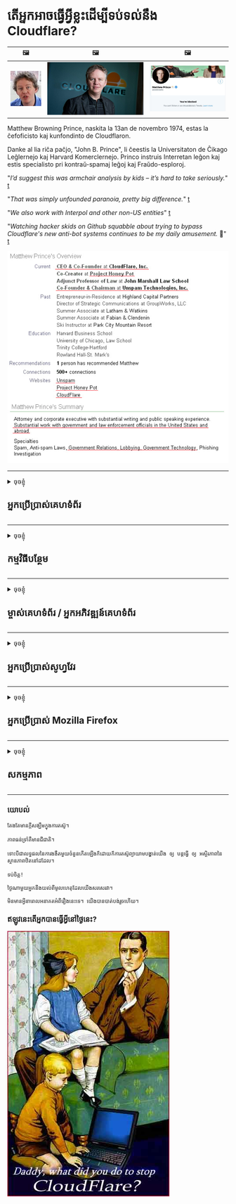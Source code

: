 # តើអ្នកអាចធ្វើអ្វីខ្លះដើម្បីទប់ទល់នឹង Cloudflare?

| 🖼 | 🖼 | 🖼 |
| --- | --- | --- |
| ![](../image/matthew_prince_teen.jpg) | ![](../image/matthew_prince.jpg) | ![](../image/blockedbymatthewprince.jpg) |


Matthew Browning Prince, naskita la 13an de novembro 1974, estas la ĉefoficisto kaj kunfondinto de Cloudflaron.

Danke al lia riĉa paĉjo, "John B. Prince", li ĉeestis la Universitaton de Ĉikago Leĝlernejo kaj Harvard Komerclernejo.
Princo instruis Interretan leĝon kaj estis specialisto pri kontraŭ-spamaj leĝoj kaj Fraŭdo-esploroj.


"*I’d suggest this was armchair analysis by kids – it’s hard to take seriously.*" [t](https://www.theguardian.com/technology/2015/nov/19/cloudflare-accused-by-anonymous-helping-isis)

"*That was simply unfounded paranoia, pretty big difference.*"  [t](https://twitter.com/xxdesmus/status/992757936123359233)

"*We also work with Interpol and other non-US entities*" [t](https://twitter.com/eastdakota/status/1203028504184360960)

"*Watching hacker skids on Github squabble about trying to bypass Cloudflare's new anti-bot systems continues to be my daily amusement.* 🍿" [t](https://twitter.com/eastdakota/status/1273277839102656515)


![](../image/whoismp.jpg)

---


<details>
<summary>ចុចខ្ញុំ

## អ្នកប្រើប្រាស់គេហទំព័រ
</summary>


- ប្រសិនបើគេហទំព័រដែលអ្នកចូលចិត្តកំពុងប្រើ Cloudflare សូមប្រាប់ពួកគេកុំប្រើ Cloudflare ។
  - whining នៅលើប្រព័ន្ធផ្សព្វផ្សាយសង្គមដូចជាហ្វេសប៊ុក, Reddit, Twitter ឬ Mastodon មិនមានអ្វីប្លែកទេ។ [សកម្មភាពគឺខ្លាំងជាង hashtags ។](https://twitter.com/phyzonloop/status/1274132092490862594)
  - ព្យាយាមទាក់ទងទៅម្ចាស់គេហទំព័រប្រសិនបើអ្នកចង់ធ្វើឱ្យខ្លួនឯងមានប្រយោជន៍។

[Cloudflare បាននិយាយ](https://github.com/Eloston/ungoogled-chromium/issues/783):
```
យើងសូមណែនាំឱ្យអ្នកឈោងទៅរកអ្នកគ្រប់គ្រងសម្រាប់សេវាកម្មឬគេហទំព័រជាក់លាក់ដែលអ្នកដំណើរការជាមួយនិងចែករំលែកបទពិសោធន៍របស់អ្នក។
```

[ប្រសិនបើអ្នកមិនស្នើសុំវាម្ចាស់គេហទំព័រមិនដែលដឹងពីបញ្ហានេះទេ។](../PEOPLE.md)

![](../image/liberapay.jpg)

[ឧទាហរណ៍ជោគជ័យ](https://counterpartytalk.org/t/turn-off-cloudflare-on-counterparty-co-plz/164/5).<br>
តើអ្នកមានបញ្ហាទេ? [លើកសំលេងរបស់អ្នកឥឡូវនេះ។](https://github.com/maraoz/maraoz.github.io/issues/1) ឧទាហរណ៍ខាងក្រោម។

```
អ្នកកំពុងជួយអ្នកត្រួតពិនិត្យសាជីវកម្មនិងការឃ្លាំមើលដ៏ធំ។
http://crimeflare.eu.org
```

```
គេហទំព័ររបស់អ្នកស្ថិតនៅក្នុងសួនឯកជនរបស់ CloudFlare ដោយរំលោភបំពានឯកជនភាព។
http://crimeflare.eu.org
```

- ចំណាយពេលខ្លះដើម្បីអានគោលការណ៍ភាពឯកជនរបស់គេហទំព័រ។
  - ប្រសិនបើគេហទំព័រនៅពីក្រោយ Cloudflare ឬគេហទំព័រកំពុងប្រើសេវាកម្មដែលភ្ជាប់ទៅនឹង Cloudflare ។

វាត្រូវតែពន្យល់ពីអ្វីដែលហៅថា“ Cloudflare” ហើយសុំការអនុញ្ញាតដើម្បីចែករំលែកទិន្នន័យរបស់អ្នកជាមួយ Cloudflare ។ ការខកខានមិនបានធ្វើដូច្នេះនឹងនាំឱ្យមានការរំលោភលើសេចក្តីទុកចិត្តហើយគេហទំព័រគួរតែត្រូវបានជៀសវាង។

[ឧទាហរណ៍គោលនយោបាយភាពឯកជនដែលអាចទទួលយកបានគឺនៅទីនេះ](https://archive.is/bDlTz) ("Subprocessors" > "Entity Name")

```
ខ្ញុំបានអានគោលការណ៍ឯកជនភាពរបស់អ្នកហើយខ្ញុំមិនអាចរកពាក្យ Cloudflare បានទេ។
ខ្ញុំបដិសេធមិនចែករំលែកទិន្នន័យជាមួយអ្នកទេប្រសិនបើអ្នកបន្តផ្តល់ទិន្នន័យរបស់ខ្ញុំទៅ Cloudflare ។
http://crimeflare.eu.org
```

នេះគឺជាឧទាហរណ៍នៃគោលការណ៍ឯកជនដែលមិនមានពាក្យ Cloudflare ។
[Liberland Jobs](https://archive.is/daKIr) [privacy policy](https://docsend.com/view/feiwyte):

![](../image/cfwontobey.jpg)

Cloudflare មានគោលការណ៍ឯកជនផ្ទាល់ខ្លួន។
[Cloudflare ចូលចិត្តមនុស្ស doxxing ។](https://www.reddit.com/r/GamerGhazi/comments/2s64fe/be_wary_reporting_to_cloudflare/)

នេះជាឧទាហរណ៍ល្អសំរាប់ទំរង់នៃការចុះឈ្មោះគេហទំព័រ។
AFAIK, គេហទំព័រសូន្យធ្វើដូចនេះ។ តើអ្នកនឹងទុកចិត្តពួកគេទេ?

```
ដោយចុច“ ចុះឈ្មោះសម្រាប់ XYZ” អ្នកយល់ព្រមនឹងលក្ខខណ្ឌប្រើប្រាស់និងសេចក្តីថ្លែងការណ៍ឯកជនភាពរបស់យើង។
អ្នកក៏យល់ព្រមចែករំលែកទិន្នន័យរបស់អ្នកជាមួយ Cloudflare ហើយក៏យល់ព្រមលើសេចក្តីថ្លែងការណ៍ឯកជនភាពរបស់ Cloudflare ផងដែរ។
ប្រសិនបើ Cloudflare បែកធ្លាយព័ត៌មានរបស់អ្នកឬមិនអនុញ្ញាតឱ្យអ្នកភ្ជាប់ទៅម៉ាស៊ីនមេរបស់យើងវាមិនមែនជាកំហុសរបស់យើងទេ។ [*]

[ ចុះ​ឈ្មោះ ] [ ខ្ញុំ​មិន​យល់ស្រប ]
```
[*] [PEOPLE.md](../PEOPLE.md)


- ព្យាយាមមិនប្រើសេវាកម្មរបស់ពួកគេ។ ចងចាំថាអ្នកកំពុងត្រូវបានឃ្លាំមើលដោយ Cloudflare ។
  - ["I'm in your TLS, sniffin' your passworz"](../image/iminurtls.jpg)

- ស្វែងរកគេហទំព័រផ្សេងទៀត។ មានជម្មើសជំនួសនិងឱកាសនៅលើអ៊ីនធឺណិត!

- បញ្ចុះបញ្ចូលមិត្តរបស់អ្នកឱ្យប្រើ Tor ជារៀងរាល់ថ្ងៃ។
  - ភាពអនាមិកគួរតែជាស្តង់ដារនៃអ៊ិនធឺរណែតបើកចំហ!
  - [សូមកត់សម្គាល់ថាគម្រោង Tor មិនចូលចិត្តគម្រោងនេះ។](../HISTORY.md)

</details>

------

<details>
<summary>ចុចខ្ញុំ

## កម្មវិធីបន្ថែម
</summary>

- ប្រសិនបើកម្មវិធីអ៊ីនធឺណិតរបស់អ្នកគឺជា Firefox, Tor Browser ឬ Ungoogled Chromium ប្រើកម្មវិធីបន្ថែមមួយខាងក្រោម។
  - ប្រសិនបើអ្នកចង់បន្ថែមកម្មវិធីបន្ថែមថ្មីផ្សេងទៀតសូមសួរអំពីវាជាមុនសិន។


| ឈ្មោះ | អ្នកអភិវឌ្ឍន៍ | គាំទ្រ | អាចរារាំង | អាចជូនដំណឹងបាន | Chrome |
| -------- | -------- | -------- | -------- | -------- | -------- |
| [Bloku Cloudflaron MITM-Atakon](../subfiles/about.bcma.md) | #Addon | [ ? ](http://crimeflare.eu.org/) | **ត្រូវហើយ**     | **ត្រូវហើយ**     |  **ត្រូវហើយ** |
| [Ĉu ligoj estas vundeblaj al MITM-atako?](../subfiles/about.ismm.md) | #Addon | [ ? ](http://crimeflare.eu.org/) | ទេ     | **ត្រូវហើយ**     |  **ត្រូវហើយ** |
| [Ĉu ĉi tiuj ligoj blokos Tor-uzanton?](../subfiles/about.isat.md) | #Addon | [ ? ](http://crimeflare.eu.org/) | ទេ     | **ត្រូវហើយ**     |  **ត្រូវហើយ** |
| [Block Cloudflare MITM Attack](https://trac.torproject.org/projects/tor/attachment/ticket/24351/block_cloudflare_mitm_attack-1.0.14.1-an%2Bfx.xpi)<br>[**DELETED BY TOR PROJECT**](../HISTORY.md) | nullius | [ ? ](../tool/block_cloudflare_mitm_fx), [Link](http://crimeflare.eu.org/) | **ត្រូវហើយ**     | **ត្រូវហើយ**     |  ទេ |
| [TPRB](http://34ahehcli3epmhbu2wbl6kw6zdfl74iyc4vg3ja4xwhhst332z3knkyd.onion/) | Sw | [ ? ](http://34ahehcli3epmhbu2wbl6kw6zdfl74iyc4vg3ja4xwhhst332z3knkyd.onion/) | **ត្រូវហើយ**     | **ត្រូវហើយ**     |  ទេ |
| [Detect Cloudflare](https://addons.mozilla.org/en-US/firefox/addon/detect-cloudflare/) | Frank Otto | [ ? ](https://github.com/traktofon/cf-detect) | ទេ     | **ត្រូវហើយ**     |  ទេ |
| [True Sight](https://addons.mozilla.org/en-US/firefox/addon/detect-cloudflare-plus/) | claustromaniac | [ ? ](https://github.com/claustromaniac/detect-cloudflare-plus) | ទេ     | **ត្រូវហើយ**     |  ទេ |
| [Which Cloudflare datacenter am I visiting?](https://addons.mozilla.org/en-US/firefox/addon/cf-pop/) | 依云 | [ ? ](https://github.com/lilydjwg/cf-pop) | ទេ     | **ត្រូវហើយ**     |  ទេ |


- "Decentraleyes" អាចបញ្ឈប់ការភ្ជាប់ទៅ "CDNJS (Cloudflare)" ។
  - វារារាំងសំណើជាច្រើនពីការឈានដល់បណ្តាញនិងបម្រើឯកសារមូលដ្ឋានដើម្បីការពារគេហទំព័រពីការបំបែក។
  - អ្នកអភិវឌ្ឍន៍បានឆ្លើយតប: "[very concerning indeed](https://github.com/Synzvato/decentraleyes/issues/236#issuecomment-352049501)", "[widespread usage severely centralizes the web](https://github.com/Synzvato/decentraleyes/issues/251#issuecomment-366752049)"

- [អ្នកក៏អាចដកឬមិនទុកចិត្តវិញ្ញាបនបត្រ Cloudflare ពីអាជ្ញាធរវិញ្ញាបនបត្ររបស់អ្នក (CA) ។](https://www.ssl.com/how-to/remove-root-certificate-firefox/)

</details>

------

<details>
<summary>ចុចខ្ញុំ

## ម្ចាស់គេហទំព័រ / អ្នកអភិវឌ្ឍន៍គេហទំព័រ
</summary>


![](../image/word_cloudflarefree.jpg)

- កុំប្រើដំណោះស្រាយ Cloudflare រយៈពេល។
  - អ្នកអាចធ្វើបានល្អជាងនេះមែនទេ? [នេះជាវិធីដើម្បីដកការជាវគំរោង Cloud ដូចឬគណនី Cloudflare ។](https://support.cloudflare.com/hc/en-us/articles/200167776-Removing-subscriptions-plans-domains-or-accounts)

| 🖼 | 🖼 |
| --- | --- |
| ![](../image/htmlalertcloudflare.jpg) | ![](../image/htmlalertcloudflare2.jpg) |

- ចង់បានអតិថិជនច្រើនទេ? អ្នកដឹង​ថា​អ្វី​ដែល​ត្រូវធ្វើ។ ព័ត៌មានជំនួយគឺ "ខ្សែខាងលើ" ។
  - [សួស្តីអ្នកបានសរសេរថា "យើងយកចិត្តទុកដាក់ចំពោះភាពឯកជនរបស់អ្នក" ប៉ុន្តែខ្ញុំបានទទួល "កំហុស 403 ការហាមឃាត់អនាមិកអនាមិកហាមឃាត់មិនត្រូវបានអនុញ្ញាត" ។](https://it.slashdot.org/story/19/02/19/0033255/stop-saying-we-take-your-privacy-and-security-seriously) ហេតុអ្វីបានជាអ្នកកំពុងរារាំង Tor ឬ VPN? ហើយហេតុអ្វីបានជាអ្នករារាំងអ៊ីម៉ែលបណ្តោះអាសន្ន?

![](../image/anonexist.jpg)

- ការប្រើប្រាស់ Cloudflare នឹងបង្កើនឱកាសនៃការដាច់ភ្លើង។ អ្នកទស្សនាមិនអាចចូលប្រើគេហទំព័ររបស់អ្នកបានទេប្រសិនបើម៉ាស៊ីនមេរបស់អ្នកធ្លាក់ចុះឬ Cloudflare ធ្លាក់ចុះ។
  - [តើអ្នកពិតជាគិតថា Cloudflare មិនដែលធ្លាក់ចុះទេឬ?](https://www.ibtimes.com/cloudflare-down-not-working-sites-producing-504-gateway-timeout-errors-2618008) [Another](https://twitter.com/Jedduff/status/1097875615997399040) [sample](https://twitter.com/search?f=tweets&vertical=default&q=Cloudflare%20is%20having%20problems). [Need more](../PEOPLE.md)?

![](../image/cloudflareinternalerror.jpg)

- ការប្រើប្រាស់ Cloudflare ដើម្បីប្រូកស៊ី "សេវាកម្ម API" របស់អ្នក "ម៉ាស៊ីនមេធ្វើឱ្យទាន់សម័យកម្មវិធី" ឬ "មតិព័ត៌មាន RSS" នឹងបង្កអន្តរាយដល់អតិថិជនរបស់អ្នក។ អតិថិជនម្នាក់បានទូរស័ព្ទមកអ្នកហើយនិយាយថា "ខ្ញុំមិនអាចប្រើ API របស់អ្នកតទៅទៀតបានទេ" ហើយអ្នកមិនដឹងថាមានអ្វីកើតឡើងទេ។ Cloudflare អាចរារាំងអតិថិជនរបស់អ្នកដោយស្ងៀមស្ងាត់។ តើអ្នកគិតថាមិនអីទេ?
  - មានអតិថិជនអានអេសអេសនិងសេវាកម្មអានអេឡិចត្រូនិចតាមអ៊ិនធឺរណែតជាច្រើន។ ហេតុអ្វីបានជាអ្នកបោះពុម្ភផ្សាយព័ត៌មាន RSS ប្រសិនបើអ្នកមិនអោយមនុស្សជាវ?

![](../image/rssfeedovercf.jpg)

- តើអ្នកត្រូវការវិញ្ញាបនបត្រ HTTPS ទេ? ប្រើ "តោះអ៊ិនគ្រីប" ឬគ្រាន់តែទិញវាពីក្រុមហ៊ុន CA ។

- តើអ្នកត្រូវការម៉ាស៊ីនមេ DNS ដែរឬទេ? មិនអាចតំឡើងម៉ាស៊ីនមេផ្ទាល់ខ្លួនរបស់អ្នកទេ? តើធ្វើដូចម្តេចអំពីពួកគេ: [Hurricane Electric Free DNS](https://dns.he.net/), [Dyn.com](https://dyn.com/dns/), [1984 Hosting](https://www.1984hosting.com/), [Afraid.Org (រដ្ឋបាលលុបគណនីរបស់អ្នកប្រសិនបើអ្នកប្រើ TOR)](https://freedns.afraid.org/)
  - [Alternativoj al DNS](../subfiles/alternative.domaindns.md)

- កំពុងរកមើលសេវាកម្មបង្ហោះ? ឥតគិតថ្លៃតែប៉ុណ្ណោះ? តើធ្វើដូចម្តេចអំពីពួកគេ: [Onion Service](http://vww6ybal4bd7szmgncyruucpgfkqahzddi37ktceo3ah7ngmcopnpyyd.onion/en/security/network-security/tor/onionservices-best-practices), [Free Web Hosting Area](https://freewha.com/), [Autistici/Inventati Web Site Hosting](https://www.autinv5q6en4gpf4.onion/services/website), [Github Pages](https://pages.github.com/), [Surge](https://surge.sh/)
  - [ជម្មើសជំនួសទៅ Cloudflare](../subfiles/alternative.cloudflare.md)

- តើអ្នកកំពុងប្រើ "cloudflare-ipfs.com" ទេ? [តើអ្នកដឹងថា Cloudflare IPFS មិនល្អទេ?](../PEOPLE.md)

- តម្លើងជញ្ជាំងភ្លើងតាមអ៊ិនធឺរណែតដូចជា OWASP និង Fail2Ban លើម៉ាស៊ីនមេរបស់អ្នកហើយតំឡើងវាអោយបានត្រឹមត្រូវ។
  - ការទប់ស្កាត់ Tor មិនមែនជាដំណោះស្រាយទេ។ កុំដាក់ទោសមនុស្សគ្រប់គ្នាចំពោះអ្នកប្រើប្រាស់អាក្រក់តូចតាច។

- ប្តូរទិសឬរារាំងអ្នកប្រើប្រាស់ "Cloudflare Warp" ពីការចូលប្រើគេហទំព័ររបស់អ្នក។ និងផ្តល់ហេតុផលប្រសិនបើអ្នកអាច។

> បញ្ជី IP: "[ជួរ IP បច្ចុប្បន្នរបស់ Cloudflare](cloudflare_inc/)"

> A: គ្រាន់តែរារាំងពួកគេ

```
server {
...
deny 173.245.48.0/20;
deny 103.21.244.0/22;
deny 103.22.200.0/22;
deny 103.31.4.0/22;
deny 141.101.64.0/18;
deny 108.162.192.0/18;
deny 190.93.240.0/20;
deny 188.114.96.0/20;
deny 197.234.240.0/22;
deny 198.41.128.0/17;
deny 162.158.0.0/15;
deny 104.16.0.0/12;
deny 172.64.0.0/13;
deny 131.0.72.0/22;
deny 2400:cb00::/32;
deny 2606:4700::/32;
deny 2803:f800::/32;
deny 2405:b500::/32;
deny 2405:8100::/32;
deny 2a06:98c0::/29;
deny 2c0f:f248::/32;
...
}
```

> B: បញ្ជូនបន្តទៅទំព័រព្រមាន

```
http {
...
geo $iscf {
default 0;
173.245.48.0/20 1;
103.21.244.0/22 1;
103.22.200.0/22 1;
103.31.4.0/22 1;
141.101.64.0/18 1;
108.162.192.0/18 1;
190.93.240.0/20 1;
188.114.96.0/20 1;
197.234.240.0/22 1;
198.41.128.0/17 1;
162.158.0.0/15 1;
104.16.0.0/12 1;
172.64.0.0/13 1;
131.0.72.0/22 1;
2400:cb00::/32 1;
2606:4700::/32 1;
2803:f800::/32 1;
2405:b500::/32 1;
2405:8100::/32 1;
2a06:98c0::/29 1;
2c0f:f248::/32 1;
}
...
}

server {
...
if ($iscf) {rewrite ^ https://example.com/cfwsorry.php;}
...
}

<?php
header('HTTP/1.1 406 Not Acceptable');
echo <<<CLOUDFLARED
Thank you for visiting ourwebsite.com!<br />
We are sorry, but we can't serve you because your connection is being intercepted by Cloudflare.<br />
Please read http://crimeflare.eu.org for more information.<br />
CLOUDFLARED;
die();
```

- រៀបចំសេវាកម្ម Tor Onion ឬ I2P បញ្ចូលប្រសិនបើអ្នកជឿជាក់លើសេរីភាពនិងស្វាគមន៍អ្នកប្រើប្រាស់អនាមិក។

- សុំយោបល់ពីប្រតិបត្តិករគេហទំព័រវែបសាយត៍ Clearnet / Tor dual ផ្សេងទៀតនិងបង្កើតមិត្តភក្តិអនាមិក!

</details>

------

<details>
<summary>ចុចខ្ញុំ

## អ្នកប្រើប្រាស់សូហ្វវែរ
</summary>


- Discord កំពុងប្រើ CloudFlare ។ ជម្មើសជំនួស? យើង​សូម​ផ្ដល់​អនុសាសន៍​ឱ្យ [**Briar** (Android)](https://f-droid.org/en/packages/org.briarproject.briar.android/), [Ricochet (PC)](https://ricochet.im/), [Tox + Tor (Android/PC)](https://tox.chat/download.html)
  - Briar រួមបញ្ចូលដេមិន Tor ដូច្នេះអ្នកមិនចាំបាច់ដំឡើង Orbot ទេ។
  - អ្នកអភិវឌ្ឍន៍ Qwtch, Open Privacy, បានលុបគម្រោង stop_cloudflare ពីសេវាកម្ម git របស់ពួកគេដោយមិនចាំបាច់ជូនដំណឹង។

- ប្រសិនបើអ្នកប្រើដេបៀន GNU / លីនុចឬទាញយកណាមួយសូមជាវ: [bug #831835](https://bugs.debian.org/cgi-bin/bugreport.cgi?bug=831835). ហើយប្រសិនបើអ្នកអាចជួយផ្ទៀងផ្ទាត់បំណះនិងជួយអ្នកថែរក្សាឱ្យមានការសន្និដ្ឋានត្រឹមត្រូវថាតើវាគួរតែត្រូវបានទទួលយកដែរឬទេ។

- តែងតែណែនាំកម្មវិធីរុករកទាំងនេះ។

| ឈ្មោះ | អ្នកអភិវឌ្ឍន៍ | គាំទ្រ | វិចារ |
| -------- | -------- | -------- | -------- |
| [Ungoogled-Chromium](https://ungoogled-software.github.io/ungoogled-chromium-binaries/) | Eloston | [ ? ](https://github.com/Eloston/ungoogled-chromium) | PC (Win, Mac, Linux)  _!Tor_ |
| [Bromite](https://www.bromite.org/fdroid) | Bromite | [ ? ](https://github.com/bromite/bromite/issues) | Android  _!Tor_ |
| [Tor Browser](https://www.torproject.org/download/) | Tor Project | [ ? ](https://support.torproject.org/) | PC (Win, Mac, Linux)  _Tor_|
| [Tor Browser Android](https://www.torproject.org/download/) | Tor Project | [ ? ](https://support.torproject.org/) | Android  _Tor_|
| [Onion Browser](https://itunes.apple.com/us/app/onion-browser/id519296448?mt=8) | Mike Tigas | [ ? ](https://github.com/OnionBrowser/OnionBrowser/issues) | Apple iOS  _Tor_|
| [GNU/Icecat](https://www.gnu.org/software/gnuzilla/) | GNU | [ ? ](https://www.gnu.org/software/gnuzilla/) | PC (Linux) |
| [IceCatMobile](https://f-droid.org/en/packages/org.gnu.icecat/) | GNU | [ ? ](https://lists.gnu.org/mailman/listinfo/bug-gnuzilla) | Android |
| [Iridium Browser](https://iridiumbrowser.de/about/) | Iridium | [ ? ](https://github.com/iridium-browser/iridium-browser/) | PC (Win, Mac, Linux, OpenBSD) |


ភាពឯកជនរបស់កម្មវិធីផ្សេងទៀតគឺមិនល្អឥតខ្ចោះ។ នេះមិនមានន័យថាកម្មវិធីរុករកតោ“ ល្អឥតខ្ចោះ” ទេ។
មិនមានសុវត្ថិភាព ១០០% និងឯកជន ១០០% លើអ៊ីនធឺណិតនិងបច្ចេកវិទ្យាទេ។

- មិនចង់ប្រើ Tor មែនទេ? អ្នកអាចប្រើកម្មវិធីរុករកណាមួយជាមួយដេមិន Tor ។
  - [ចំណាំថាគម្រោងតោមិនចូលចិត្តវាទេ។](https://support.torproject.org/tbb/tbb-9/) ប្រើ Tor Browser ប្រសិនបើអ្នកអាចធ្វើបាន។
- [វិធីប្រើក្រូមីញ៉ូមជាមួយតោ](../subfiles/chromium_tor.md)


ចូរនិយាយអំពីភាពឯកជនរបស់កម្មវិធីផ្សេងទៀត។

- [ប្រសិនបើអ្នកពិតជាត្រូវការប្រើ Firefox ជ្រើសរើស "Firefox ESR" ។](https://www.mozilla.org/en-US/firefox/organizations/)
  - [Firefox - ឃ្លាំមើល spyware](https://spyware.neocities.org/articles/firefox.html)
  - [Firefox បដិសេធការនិយាយដោយសេរីហាមឃាត់ការនិយាយដោយសេរី](https://web.archive.org/web/20200423010026/https://reclaimthenet.org/firefox-rejects-free-speech-bans-free-speech-commenting-plugin-dissenter-from-its-extensions-gallery/)
  - ["១០០+ ចុះក្រោម។ វាហាក់ដូចជាស្នើសុំឱ្យក្រុមហ៊ុនសូហ្វវែរនៅជាប់នឹង ... សូហ្វវែរគឺច្រើនពេកហើយសព្វថ្ងៃនេះ។"](https://old.reddit.com/r/firefox/comments/gutdiw/weve_got_work_to_do_the_mozilla_blog/fslbbb6/)
  - [អូហេតុអ្វីហេតុអ្វីបានជា Firefox បង្ហាញខ្ញុំនូវតំណភ្ជាប់ដែលឧបត្ថម្ភនៅក្នុងរបារ URL របស់ខ្ញុំ?](https://www.reddit.com/r/firefox/comments/jybx2w/uh_why_is_firefox_showing_me_sponsored_links_in/)
  - [Mozilla - អារក្ស Incarnate](https://digdeeper.neocities.org/ghost/mozilla.html)

- [សូមចាំថា Mozilla កំពុងប្រើសេវាកម្ម Cloudflare ។](https://www.robtex.com/dns-lookup/www.mozilla.org) [ពួកគេក៏កំពុងប្រើសេវាកម្ម DNS របស់ Cloudflare លើផលិតផលរបស់ពួកគេផងដែរ។](https://www.theregister.co.uk/2018/03/21/mozilla_testing_dns_encryption/)

- [ក្រុមហ៊ុន Mozilla បានច្រានចោលសំបុត្រនេះជាផ្លូវការ។](https://bugzilla.mozilla.org/show_bug.cgi?id=1426618)

- [Firefox Focus គឺជារឿងកំប្លែង។](https://github.com/mozilla-mobile/focus-android/issues/1743) [ពួកគេបានសន្យាថានឹងបិទទូរទស្សន៍ប៉ុន្តែពួកគេបានប្តូរវា។](https://github.com/mozilla-mobile/focus-android/issues/4210)

- [អ្នកអភិវឌ្ឍន៍ PaleMoon / Basilisk ស្រឡាញ់ Cloudflare ។](https://github.com/mozilla-mobile/focus-android/issues/1743#issuecomment-345993097)
  - [បណ្ណាសារប័ណ្ណសាររបស់ហ្វាលមូនបានលួចនិងរីករាលដាលមេរោគរយៈពេល ១៨ ខែ](https://www.reddit.com/r/privacytoolsIO/comments/cc808y/pale_moons_archive_server_hacked_and_spread/)
  - គាត់ក៏ស្អប់អ្នកប្រើតោដែរ - "[សូមឱ្យវាក្លាយជាអរិភាពឆ្ពោះទៅរក Tor ។ ខ្ញុំគិតថាគេហទំព័រភាគច្រើនគួរតែមានអរិភាពចំពោះតោពិចារណាកត្តារំលោភបំពានខ្ពស់បំផុត។](https://github.com/yacy/yacy_search_server/issues/314#issuecomment-565932097)"

- [Waterfox មានបញ្ហា "ទូរស័ព្ទនៅផ្ទះ" ធ្ងន់ធ្ងរ](https://spyware.neocities.org/articles/waterfox.html)

- [Google Chrome គឺជា spyware ។](https://www.gnu.org/proprietary/malware-google.en.html)
  - [Google ភ្ជាប់សកម្មភាពរបស់អ្នក។](https://spyware.neocities.org/articles/chrome.html)

- [SRWare ដែកបង្កើតទូរស័ព្ទច្រើនពេក។](https://spyware.neocities.org/articles/iron.html) វាក៏ភ្ជាប់ទៅនឹងដែនហ្គូហ្គលផងដែរ។

- [កម្មវិធីតាមដានបញ្ជីឈ្មោះហ្វេសប៊ុកក្លាហាន / ហ្វេសប៊ុក។](https://www.bleepingcomputer.com/news/security/facebook-twitter-trackers-whitelisted-by-brave-browser/)
  - [នេះជាបញ្ហាជាច្រើនទៀត។](https://spyware.neocities.org/articles/brave.html)
  - [លេខសម្គាល់សាខា binance](https://twitter.com/cryptonator1337/status/1269594587716374528)

- [ក្រុមហ៊ុន Microsoft Edge អនុញ្ញាតឱ្យហ្វេសប៊ុកដំណើរការកូដ Flash នៅពីក្រោយខ្នងរបស់អ្នកប្រើប្រាស់។](https://www.zdnet.com/article/microsoft-edge-lets-facebook-run-flash-code-behind-users-backs/)

- [វីវ៉ាឌីមិនគោរពភាពឯកជនរបស់អ្នកទេ។](https://spyware.neocities.org/articles/vivaldi.html)

- [កំរិត spyware នៃល្ខោនអូប៉េរ៉ាៈខ្ពស់បំផុត](https://spyware.neocities.org/articles/opera.html)

- Apple iOS: [អ្នកមិនគួរប្រើប្រាស់ប្រព័ន្ធប្រតិបត្តិការ iOS ទាល់តែសោះជាពិសេសដោយសារវាជាមេរោគ។](https://www.gnu.org/proprietary/malware-apple.html)

ដូច្នេះយើងសូមណែនាំតារាងខាងលើតែប៉ុណ្ណោះ។ គ្មានអ្វី​ទៀត​ទេ។

</details>

------

<details>
<summary>ចុចខ្ញុំ

## អ្នកប្រើប្រាស់ Mozilla Firefox
</summary>


- "Firefox Nightly" នឹងផ្ញើព័ត៌មានកម្រិតបំបាត់កំហុសទៅម៉ាស៊ីនមេ Mozilla ដោយមិនចាំបាច់ជ្រើសរើសវិធីសាស្រ្ត។
  - [ម៉ាស៊ីនមេរបស់ក្រុមហ៊ុន Mozilla កំពុងដំណើរការ Cloudflare](https://www.digwebinterface.com/?hostnames=www.mozilla.org%0D%0Amozilla.cloudflare-dns.com&type=&ns=resolver&useresolver=8.8.4.4&nameservers=)

- អាចហាមឃាត់ Firefox ភ្ជាប់ទៅម៉ាស៊ីនមេរបស់ Mozilla ។
  - [មគ្គុទេសក៍គំរូគោលនយោបាយរបស់ Mozilla](https://github.com/mozilla/policy-templates/blob/master/README.md)
  - សូមចងចាំថាល្បិចនេះអាចឈប់ដំណើរការនៅជំនាន់ក្រោយព្រោះ Mozilla ចូលចិត្តធ្វើបញ្ជីឈ្មោះខ្លួនឯង។
  - ប្រើជញ្ជាំងភ្លើងនិងតម្រង DNS ដើម្បីរារាំងពួកវាទាំងស្រុង។

"`/distribution/policies.json`"

>     "WebsiteFilter": {
> 		"Block": [
> 		"*://*.mozilla.com/*",
> 		"*://*.mozilla.net/*",
> 		"*://*.mozilla.org/*",
> 		"*://webcompat.com/*",
> 		"*://*.firefox.com/*",
> 		"*://*.thunderbird.net/*",
> 		"*://*.cloudflare.com/*"
> 		]
>     },


- ~~រាយការណ៍អំពីកំហុសនៅលើកម្មវិធីតាមដានរបស់ mozilla ដោយប្រាប់ពួកគេមិនឱ្យប្រើ Cloudflare ។~~ មានរបាយការណ៍កំហុសនៅលើ bugzilla ។ មនុស្សជាច្រើនត្រូវបានគេបង្ហោះការព្រួយបារម្ភរបស់ពួកគេទោះជាយ៉ាងណាក៏ដោយកំហុសត្រូវបានលាក់ដោយអ្នកគ្រប់គ្រងនៅឆ្នាំ 2018 ។

- អ្នកអាចបិទ DoH នៅក្នុង Firefox ។
  - [ផ្លាស់ប្តូរអ្នកផ្តល់ firefox ឈ្មោះ DNS លំនាំដើម](../subfiles/change-firefox-dns.md)

![](../image/firefoxdns.jpg)

- [ប្រសិនបើអ្នកចង់ប្រើ DNS ដែលមិនមែនជា ISP សូមពិចារណាប្រើសេវាកម្ម DNS OpenNIC Tier2 DNS ឬសេវាកម្ម DNS ដែលមិនមែនជា Cloudflare ។](https://wiki.opennic.org/start)
![](../image/opennic.jpg)
  - រារាំង Cloudflare ជាមួយ DNS ។ [Crimeflare DNS](../subfiles/service.publicdns.md)

- អ្នកអាចប្រើ Tor ជាអ្នកដោះស្រាយ DNS ។ [ប្រសិនបើអ្នកមិនមែនជាអ្នកជំនាញ Tor សូមសួរសំណួរនៅទីនេះ។](https://tor.stackexchange.com/)

> **ដោយរបៀបណា?**
> 1. ទាញយក Tor ហើយដំឡើងវានៅលើកុំព្យូទ័ររបស់អ្នក។
> 2. បន្ថែមបន្ទាត់នេះទៅឯកសារ "torrc" ។
> DNSPort 127.0.0.1:53
> 3. ចាប់ផ្តើម Tor ឡើងវិញ។
> 4. កំណត់ម៉ាស៊ីនមេ DNS របស់កុំព្យូទ័ររបស់អ្នកទៅ "127.0.0.1" ។

</details>

------

<details>
<summary>ចុចខ្ញុំ

## សកម្មភាព
</summary>


- ប្រាប់អ្នកផ្សេងទៀតនៅជុំវិញអ្នកអំពីគ្រោះថ្នាក់នៃ Cloudflare ។

- [ជួយកែលម្អឃ្លាំងនេះ។](http://crimeflare.eu.org)
  - ទាំងបញ្ជីអាគុយម៉ង់ប្រឆាំងនឹងវានិងព័ត៌មានលម្អិត។

- [ចងក្រងឯកសារនិងផ្សព្វផ្សាយជាសាធារណៈនៅកន្លែងដែលមានបញ្ហាជាមួយ Cloudflare (និងក្រុមហ៊ុនស្រដៀងគ្នា) ត្រូវប្រាកដថានិយាយពីឃ្លាំងនេះពេលអ្នកធ្វើដូច្នេះ](http://crimeflare.eu.org) :)

- ទទួលបានមនុស្សកាន់តែច្រើនដោយប្រើ Tor តាមលំនាំដើមដូច្នេះពួកគេអាចទទួលបានបទពិសោធន៍ពីទស្សនៈពីផ្នែកផ្សេងៗនៃពិភពលោក។

- ចាប់ផ្តើមក្រុមនៅក្នុងប្រព័ន្ធផ្សព្វផ្សាយសង្គមនិង meatspace ដែលបានប្តេជ្ញាចិត្តដើម្បីរំដោះពិភពលោកពី Cloudflare ។

- នៅពេលដែលសមស្របសូមភ្ជាប់ទៅក្រុមទាំងនេះនៅលើឃ្លាំងនេះ - នេះអាចជាកន្លែងសម្រាប់សម្របសម្រួលធ្វើការជាមួយគ្នាជាក្រុម។

- [ចាប់ផ្តើមសហប្រតិបត្ដិការដែលអាចផ្តល់នូវជម្រើសមិនមែនក្រុមហ៊ុនដែលមានអត្ថន័យចំពោះ Cloudflare ។](../subfiles/alternative.cloudflare.md)

- សូមឱ្យយើងដឹងអំពីជម្រើសណាមួយដើម្បីជួយយ៉ាងហោចណាស់ផ្តល់នូវការការពារស្រទាប់ជាច្រើនប្រឆាំងនឹងហ្វាលហ្វារ។

- ប្រសិនបើអ្នកជាអតិថិជន Cloudflare កំណត់ការកំណត់ភាពឯកជនរបស់អ្នកហើយរង់ចាំពួកគេរំលោភពួកគេ។
  - [បន្ទាប់មកនាំពួកគេស្ថិតនៅក្រោមការចោទប្រកាន់ពីការរំលោភលើសារឥតបានការ / ភាពឯកជន។](https://twitter.com/thexpaw/status/1108424723233419264)

- ប្រសិនបើអ្នកស្ថិតនៅសហរដ្ឋអាមេរិកនិងគេហទំព័រជាសំណួរគឺធនាគារឬគណនេយ្យករសូមព្យាយាមនាំសម្ពាធផ្នែកច្បាប់ក្រោមច្បាប់ហ្គ្រែម - លាច - លីឡីរឺអាមេរិកដែលមានច្បាប់ស្តីពីភាពពិការហើយរាយការណ៍មកយើងវិញថាតើអ្នកទទួលបានចម្ងាយប៉ុន្មាន? ។

- ប្រសិនបើគេហទំព័រជាគេហទំព័ររដ្ឋាភិបាលព្យាយាមធ្វើឱ្យមានសម្ពាធផ្លូវច្បាប់ក្រោមការធ្វើវិសោធនកម្មរដ្ឋធម្មនុញ្ញអាមេរិកលើកទី ១ ។

- ប្រសិនបើអ្នកជាពលរដ្ឋសហភាពអឺរ៉ុបសូមទាក់ទងគេហទំព័រដើម្បីផ្ញើព័ត៌មានផ្ទាល់ខ្លួនរបស់អ្នកក្រោមបទបញ្ជាការពារទិន្នន័យទូទៅ។ ប្រសិនបើពួកគេបដិសេធមិនផ្តល់ព័ត៌មានរបស់អ្នកដល់អ្នកនោះគឺជាការបំពានច្បាប់។

- សម្រាប់ក្រុមហ៊ុនដែលអះអាងថាផ្តល់សេវាកម្មនៅលើគេហទំព័ររបស់ពួកគេព្យាយាមរាយការណ៍ពួកគេថាជា“ ការផ្សាយពាណិជ្ជកម្មមិនពិត” ដល់អង្គការការពារអ្នកប្រើប្រាស់និងប៊ីប៊ីប៊ី។ គេហទំព័រ Cloudflare ត្រូវបានបម្រើដោយម៉ាស៊ីនមេ Cloudflare ។

- [ITU បានលើកឡើងនៅក្នុងបរិបទសហរដ្ឋអាមេរិកថា Cloudflare កំពុងចាប់ផ្តើមទទួលបានជោគជ័យគ្រប់គ្រាន់ហើយដែលច្បាប់ប្រឆាំងនឹងសេចក្តីទុកចិត្តអាចនឹងត្រូវចុះខ្សោយ។](https://www.itu.int/en/ITU-T/Workshops-and-Seminars/20181218/Documents/Geoff_Huston_Presentation.pdf)

- វាអាចដឹងបានថា GNU GPL ជំនាន់ ៤ អាចរួមបញ្ចូលការផ្តល់ការការពារកូដប្រភពដែលនៅពីក្រោយសេវាកម្មបែបនេះដែល តម្រូវឲ្យ មានកម្មវិធី GPLv4 ទាំងអស់និងក្រោយមកកម្មវិធីដែលយ៉ាងហោចណាស់កូដប្រភពអាចចូលបានតាមរយៈឧបករណ៍ផ្ទុកដែលមិនរើសអើងអ្នកប្រើតោ។

</details>

------

### យោបល់

```
តែងតែមានក្តីសង្ឃឹមក្នុងការតស៊ូ។

ភាពធន់ទ្រាំគឺមានជីជាតិ។

ទោះបីជាលទ្ធផលនៃការងងឹតមួយចំនួនកើតឡើងក៏ដោយក៏ការតស៊ូព្យាយាមបង្ហាត់យើង ឲ្យ បន្តធ្វើ ឲ្យ អស្ថិរភាពនៃស្ថានភាពឋិតនៅដដែល។

ទប់ចិត្ត!
```

```
ថ្ងៃណាមួយអ្នកនឹងយល់ពីមូលហេតុដែលយើងសរសេរវា។
```

```
មិនមានអ្វីនាពេលអនាគតអំពីរឿងនេះទេ។ យើងបានបាត់បង់រួចហើយ។
```

### ឥឡូវនេះតើអ្នកបានធ្វើអ្វីនៅថ្ងៃនេះ?


![](../image/stopcf.jpg)
